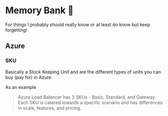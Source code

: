 # Memory Bank 📝

For things I probably should really know or at least do know but keep forgetting!

## Azure

### SKU

Basically a Stock Keeping Unit and are the different types of units you can buy (pay for) in Azure.

As an example

> Azure Load Balancer has 3 SKUs - Basic, Standard, and Gateway. Each SKU is catered towards a specific scenario and has differences in scale, features, and pricing.
